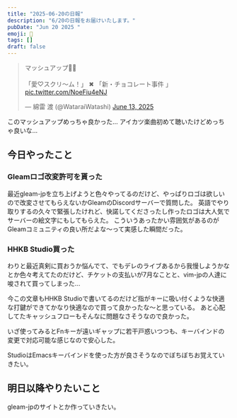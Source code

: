 ```yaml
---
title: "2025-06-20の日報"
description: "6/20の日報をお届けいたします。"
pubDate: "Jun 20 2025 "
emoji: 🦊
tags: []
draft: false
---
```


<blockquote class="twitter-tweet"><p lang="ja" dir="ltr">マッシュアップ🍫🍨<br><br>「愛♡スクリ〜ム！」 ✖︎ 「新・チョコレート事件 」 <a href="https://t.co/NoeFiu4eNJ">pic.twitter.com/NoeFiu4eNJ</a></p>&mdash; 綿雷 渡 (@WataraiWatashi) <a href="https://twitter.com/WataraiWatashi/status/1933501418494922784?ref_src=twsrc%5Etfw">June 13, 2025</a></blockquote> <script async src="https://platform.twitter.com/widgets.js" charset="utf-8"></script>

このマッシュアップめっちゃ良かった...
アイカツ楽曲初めて聴いたけどめっちゃ良いな...

## 今日やったこと

### Gleamロゴ改変許可を貰った

最近gleam-jpを立ち上げようと色々やってるのだけど、やっぱりロゴは欲しいので改変させてもらえないかGleamのDiscordサーバーで質問した。
英語でやり取りするの久々で緊張したけれど、快諾してくださったし作ったロゴは大人気でサーバーの絵文字にもしてもらえた。
こういうあったかい雰囲気があるのがGleamコミュニティの良い所だよな〜って実感した瞬間だった。

### HHKB Studio買った

わりと最近真剣に買おうか悩んでて、でもデレのライブあるから我慢しようかなとか色々考えてたのだけど、チケットの支払いが7月なことと、vim-jpの人達に唆されて買ってしまった...

今この文章もHHKB
Studioで書いてるのだけど指がキーに吸い付くような快適な打鍵ができてかなり快適なので買って良かったな〜と思っている。
あと心配してたキャッシュフローもそんなに問題なさそうなので良かった。

いざ使ってみるとFnキーが遠いギャップに若干戸惑いつつも、キーバインドの変更で対応可能な感じなので安心した。

StudioはEmacsキーバインドを使った方が良さそうなのでぼちぼちお覚えていきたい。

## 明日以降やりたいこと

gleam-jpのサイトとか作っていきたい。
